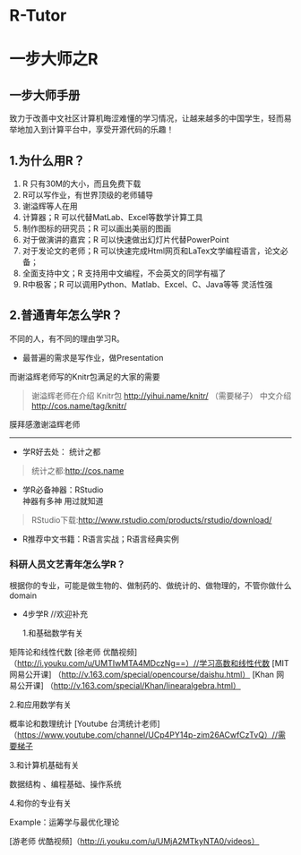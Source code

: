 R-Tutor
=======

#  一步大师之R
## 一步大师手册

 致力于改善中文社区计算机晦涩难懂的学习情况，让越来越多的中国学生，轻而易举地加入到计算平台中，享受开源代码的乐趣！

## 1.为什么用R？

1. R 只有30M的大小，而且免费下载
2. R可以写作业，有世界顶级的老师辅导
3. 谢溢辉等人在用
4. 计算器；R 可以代替MatLab、Excel等数学计算工具
5. 制作图标的研究员；R 可以画出美丽的图画
6. 对于做演讲的嘉宾；R 可以快速做出幻灯片代替PowerPoint
7. 对于发论文的老师；R 可以快速完成Html网页和LaTex文学编程语言，论文必备；
8. 全面支持中文；R 支持用中文编程，不会英文的同学有福了
9. R中极客；R 可以调用Python、Matlab、Excel、C、Java等等 灵活性强

## 2.普通青年怎么学R？

不同的人，有不同的理由学习R。

* 最普遍的需求是写作业，做Presentation

而谢溢辉老师写的Knitr包满足的大家的需要

> 谢溢辉老师在介绍 Knitr包 http://yihui.name/knitr/ （需要梯子）
> 中文介绍 http://cos.name/tag/knitr/


膜拜感激谢溢辉老师
********* 

* 学R好去处：  统计之都 

> 统计之都:http://cos.name
    
* 学R必备神器：RStudio  
神器有多神 用过就知道

> RStudio下载:http://www.rstudio.com/products/rstudio/download/

* R推荐中文书籍：R语言实战；R语言经典实例

### 科研人员文艺青年怎么学R？

根据你的专业，可能是做生物的、做制药的、做统计的、做物理的，不管你做什么domain

* 4步学R   //欢迎补充

  1.和基础数学有关

矩阵论和线性代数
[徐老师 优酷视频]（http://i.youku.com/u/UMTIwMTA4MDczNg==）//学习高数和线性代数
[MIT 网易公开课] （http://v.163.com/special/opencourse/daishu.html）
[Khan 网易公开课] （http://v.163.com/special/Khan/linearalgebra.html）

   2.和应用数学有关

概率论和数理统计
[Youtube 台湾统计老师] （https://www.youtube.com/channel/UCp4PY14p-zim26ACwfCzTvQ）//需要梯子

   3.和计算机基础有关

数据结构 、编程基础、操作系统 

   4.和你的专业有关

Example：运筹学与最优化理论 

[游老师 优酷视频]（http://i.youku.com/u/UMjA2MTkyNTA0/videos）



